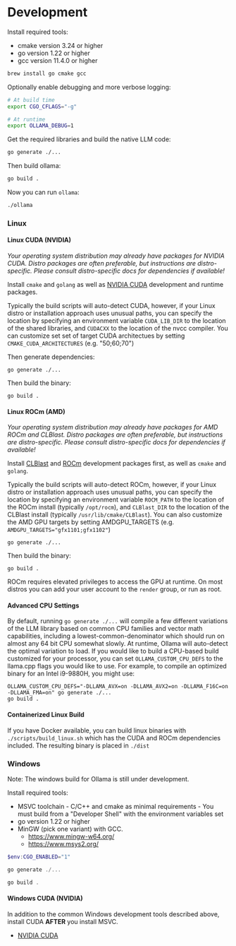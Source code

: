 # Development

Install required tools:

- cmake version 3.24 or higher
- go version 1.22 or higher
- gcc version 11.4.0 or higher

```bash
brew install go cmake gcc
```

Optionally enable debugging and more verbose logging:

```bash
# At build time
export CGO_CFLAGS="-g"

# At runtime
export OLLAMA_DEBUG=1
```

Get the required libraries and build the native LLM code:

```bash
go generate ./...
```

Then build ollama:

```bash
go build .
```

Now you can run `ollama`:

```bash
./ollama
```

### Linux

#### Linux CUDA (NVIDIA)

_Your operating system distribution may already have packages for NVIDIA CUDA. Distro packages are often preferable, but instructions are distro-specific. Please consult distro-specific docs for dependencies if available!_

Install `cmake` and `golang` as well as [NVIDIA CUDA](https://developer.nvidia.com/cuda-downloads)
development and runtime packages.

Typically the build scripts will auto-detect CUDA, however, if your Linux distro
or installation approach uses unusual paths, you can specify the location by
specifying an environment variable `CUDA_LIB_DIR` to the location of the shared
libraries, and `CUDACXX` to the location of the nvcc compiler. You can customize
set set of target CUDA architectues by setting `CMAKE_CUDA_ARCHITECTURES` (e.g. "50;60;70")

Then generate dependencies:

```
go generate ./...
```

Then build the binary:

```
go build .
```

#### Linux ROCm (AMD)

_Your operating system distribution may already have packages for AMD ROCm and CLBlast. Distro packages are often preferable, but instructions are distro-specific. Please consult distro-specific docs for dependencies if available!_

Install [CLBlast](https://github.com/CNugteren/CLBlast/blob/master/doc/installation.md) and [ROCm](https://rocm.docs.amd.com/en/latest/deploy/linux/quick_start.html) development packages first, as well as `cmake` and `golang`.

Typically the build scripts will auto-detect ROCm, however, if your Linux distro
or installation approach uses unusual paths, you can specify the location by
specifying an environment variable `ROCM_PATH` to the location of the ROCm
install (typically `/opt/rocm`), and `CLBlast_DIR` to the location of the
CLBlast install (typically `/usr/lib/cmake/CLBlast`). You can also customize
the AMD GPU targets by setting AMDGPU_TARGETS (e.g. `AMDGPU_TARGETS="gfx1101;gfx1102"`)

```
go generate ./...
```

Then build the binary:

```
go build .
```

ROCm requires elevated privileges to access the GPU at runtime. On most distros you can add your user account to the `render` group, or run as root.

#### Advanced CPU Settings

By default, running `go generate ./...` will compile a few different variations
of the LLM library based on common CPU families and vector math capabilities,
including a lowest-common-denominator which should run on almost any 64 bit CPU
somewhat slowly. At runtime, Ollama will auto-detect the optimal variation to
load. If you would like to build a CPU-based build customized for your
processor, you can set `OLLAMA_CUSTOM_CPU_DEFS` to the llama.cpp flags you would
like to use. For example, to compile an optimized binary for an Intel i9-9880H,
you might use:

```
OLLAMA_CUSTOM_CPU_DEFS="-DLLAMA_AVX=on -DLLAMA_AVX2=on -DLLAMA_F16C=on -DLLAMA_FMA=on" go generate ./...
go build .
```

#### Containerized Linux Build

If you have Docker available, you can build linux binaries with `./scripts/build_linux.sh` which has the CUDA and ROCm dependencies included. The resulting binary is placed in `./dist`

### Windows

Note: The windows build for Ollama is still under development.

Install required tools:

- MSVC toolchain - C/C++ and cmake as minimal requirements - You must build from a "Developer Shell" with the environment variables set
- go version 1.22 or higher
- MinGW (pick one variant) with GCC.
  - <https://www.mingw-w64.org/>
  - <https://www.msys2.org/>

```powershell
$env:CGO_ENABLED="1"

go generate ./...

go build .
```

#### Windows CUDA (NVIDIA)

In addition to the common Windows development tools described above, install CUDA **AFTER** you install MSVC.

- [NVIDIA CUDA](https://docs.nvidia.com/cuda/cuda-installation-guide-microsoft-windows/index.html)
